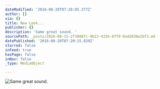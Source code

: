 ```yaml
---
dateModified: '2016-08-20T07:20:05.377Z'
author: []
via: {}
title: New Look...
publisher: {}
description: 'Same great sound. '
sourcePath: _posts/2016-08-15-2f3888fc-9b22-4336-8ff9-0a42038e2bf3.md
datePublished: '2016-08-20T07:20:15.829Z'
starred: false
inFeed: true
hasPage: false
inNav: false
_type: MediaObject

---
```

![Same great sound. ](https://imgflo.herokuapp.com/graph/vahj1ThiexotieMo/80039ff6757e50675b935502724f9cc6/croprotate.jpg?cropheight=2926&cropwidth=4419&degrees=0&input=https%3A%2F%2Fthe-grid-user-content.s3-us-west-2.amazonaws.com%2F3f664732-7df8-4913-ba40-60ceb4e03f7c.jpg&x=0&y=0)